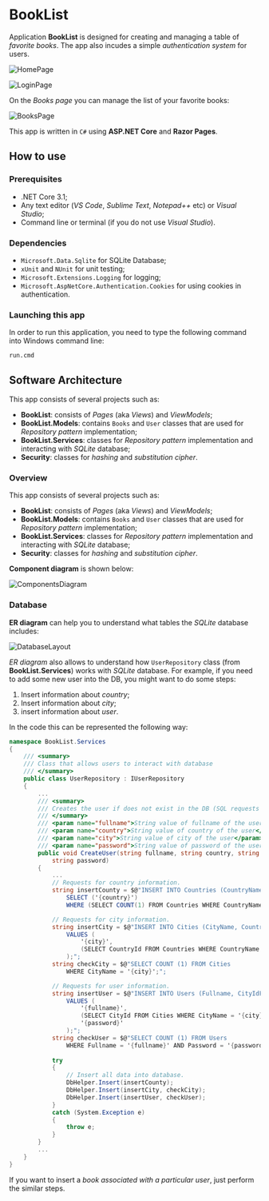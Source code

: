 # BookList 

Application **BookList** is designed for creating and managing a table of *favorite books*. 
The app also incudes a simple *authentication system* for users. 

![HomePage](../../docs/img/examples/BookList/HomePage.png)

![LoginPage](../../docs/img/examples/BookList/LoginPage.png)

On the *Books page* you can manage the list of your favorite books: 

![BooksPage](../../docs/img/examples/BookList/BooksPage.png)

This app is written in `C#` using **ASP.NET Core** and **Razor Pages**. 

## How to use

### Prerequisites

- .NET Core 3.1;
- Any text editor (*VS Code*, *Sublime Text*, *Notepad++* etc) or *Visual Studio*;
- Command line or terminal (if you do not use *Visual Studio*).

### Dependencies 

- `Microsoft.Data.Sqlite` for SQLite Database;
- `xUnit` and `NUnit` for unit testing; 
- `Microsoft.Extensions.Logging` for logging; 
- `Microsoft.AspNetCore.Authentication.Cookies` for using cookies in authentication. 

### Launching this app 

In order to run this application, you need to type the following command into Windows command line: 
```
run.cmd
```

## Software Architecture 

This app consists of several projects such as: 
- **BookList**: consists of *Pages* (aka *Views*) and *ViewModels*; 
- **BookList.Models**: contains `Books` and `User` classes that are used for *Repository pattern* implementation; 
- **BookList.Services**: classes for *Repository pattern* implementation and interacting with *SQLite* database; 
- **Security**: classes for *hashing* and *substitution cipher*. 

### Overview 

This app consists of several projects such as: 
- **BookList**: consists of *Pages* (aka *Views*) and *ViewModels*; 
- **BookList.Models**: contains `Books` and `User` classes that are used for *Repository pattern* implementation; 
- **BookList.Services**: classes for *Repository pattern* implementation and interacting with *SQLite* database; 
- **Security**: classes for *hashing* and *substitution cipher*. 

**Component diagram** is shown below: 

![ComponentsDiagram](../../docs/img/examples/BookList/ComponentsDiagram.png)

### Database 

**ER diagram** can help you to understand what tables the *SQLite* database includes: 

![DatabaseLayout](../../docs/img/examples/BookList/DatabaseLayout.png)

*ER diagram* also allows to understand how `UserRepository` class (from **BookList.Services**) works with *SQLite* database. 
For example, if you need to add some new user into the DB, you might want to do some steps: 
1. Insert information about *country*; 
2. Insert information about *city*; 
3. insert information about *user*. 

In the code this can be represented the following way: 
```C#
namespace BookList.Services
{
    /// <summary>
    /// Class that allows users to interact with database 
    /// </summary>
    public class UserRepository : IUserRepository 
    {
        ...
        /// <summary>
        /// Creates the user if does not exist in the DB (SQL requests are used)
        /// </summary>
        /// <param name="fullname">String value of fullname of the user</param>
        /// <param name="country">String value of country of the user</param>
        /// <param name="city">String value of city of the user</param>
        /// <param name="password">String value of password of the user</param>
        public void CreateUser(string fullname, string country, string city, 
            string password)
        {
            ...
            // Requests for country information. 
            string insertCounty = $@"INSERT INTO Countries (CountryName) 
                SELECT ('{country}')
                WHERE (SELECT COUNT(1) FROM Countries WHERE CountryName = '{country}') = 0;"; 

            // Requests for city information. 
            string insertCity = $@"INSERT INTO Cities (CityName, CountryIdFK) 
                VALUES (
                    '{city}', 
                    (SELECT CountryId FROM Countries WHERE CountryName = '{country}')
                );";  
            string checkCity = $@"SELECT COUNT (1) FROM Cities 
                WHERE CityName = '{city}';"; 

            // Requests for user information. 
            string insertUser = $@"INSERT INTO Users (Fullname, CityIdFK, Password) 
                VALUES (
                    '{fullname}', 
                    (SELECT CityId FROM Cities WHERE CityName = '{city}'), 
                    '{password}'
                );";  
            string checkUser = $@"SELECT COUNT (1) FROM Users 
                WHERE Fullname = '{fullname}' AND Password = '{password}';"; 
            
            try
            {
                // Insert all data into database. 
                DbHelper.Insert(insertCounty); 
                DbHelper.Insert(insertCity, checkCity); 
                DbHelper.Insert(insertUser, checkUser); 
            }
            catch (System.Exception e)
            {
                throw e;
            }
        }
        ...
    }
}
```

If you want to insert a *book associated with a particular user*, just perform the similar steps. 
